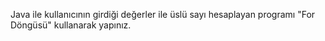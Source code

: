 Java ile kullanıcının girdiği değerler ile üslü sayı hesaplayan programı "For Döngüsü" kullanarak yapınız.

